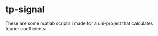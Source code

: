 # tp-signal
These are some matlab scripts i made for a uni-project that calculates fourier coefficients
